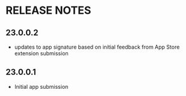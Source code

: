 # RELEASE NOTES

## 23.0.0.2

- updates to app signature based on initial feedback from App Store extension submission

## 23.0.0.1

- Initial app submission